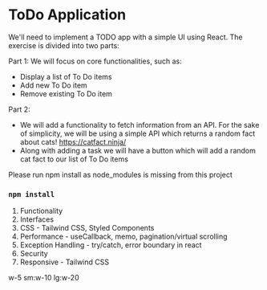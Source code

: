# ToDo Application

We'll need to implement a TODO app with a simple UI using React.
The exercise is divided into two parts:

Part 1: We will focus on core functionalities, such as:

-   Display a list of To Do items
-   Add new To Do item
-   Remove existing To Do item

Part 2:

-   We will add a functionality to fetch information from an API. For the sake of simplicity,
    we will be using a simple API which returns a random fact about cats!
    https://catfact.ninja/
-   Along with adding a task we will have a button which will add a random cat fact to our
    list of To Do items

Please run npm install as node_modules is missing from this project

### `npm install`

1. Functionality
2. Interfaces
3. CSS - Tailwind CSS, Styled Components
4. Performance - useCallback, memo, pagination/virtual scrolling
5. Exception Handling - try/catch, error boundary in react
6. Security
7. Responsive - Tailwind CSS

w-5 sm:w-10 lg:w-20
